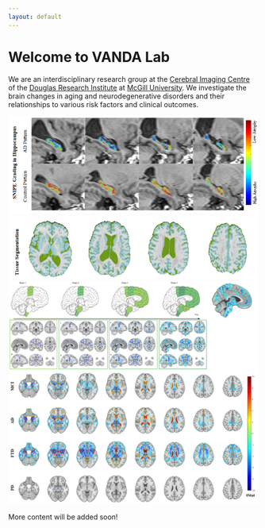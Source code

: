 ```yaml
---
layout: default
---
```


# Welcome to VANDA Lab

We are an interdisciplinary research group at the [Cerebral Imaging Centre](https://douglas.research.mcgill.ca/cerebral-imaging-centre/) of the [Douglas Research Institute](http://douglas.research.mcgill.ca) at [McGill University](https://www.mcgill.ca). We investigate the brain changes in aging and neurodegenerative disorders and their relationships to various risk factors and clinical outcomes. 

<div class="image-slider" id="image-slider">
    <img src="/assets/img7.png" alt="Image 7">
    <img src="/assets/img8.png" alt="Image 8">
    <img src="/assets/img9.png" alt="Image 9">
    <img src="/assets/img10.png" alt="Image 10">
</div>




More content will be added soon!
